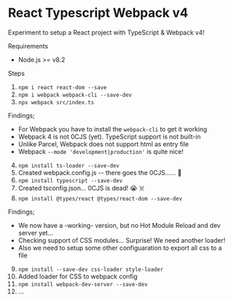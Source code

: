 # React Typescript Webpack v4

Experiment to setup a React project with TypeScript & Webpack v4!

Requirements
* Node.js >= v8.2


Steps
1. `npm i react react-dom --save`
2. `npm i webpack webpack-cli --save-dev`
3. `npx webpack src/index.ts`

Findings;
* For Webpack you have to install the `webpack-cli` to get it working
* Webpack 4 is not 0CJS (yet). TypeScript support is not built-in
* Unlike Parcel, Webpack does not support html as entry file
* Webpack `--mode 'development|production'` is quite nice!

4. `npm install ts-loader --save-dev`
5. Created webpack.config.js -- there goes the 0CJS...... 🤯
6. `npm install typescript --save-dev`
7. Created tsconfig.json... 0CJS is dead! 😭 ☠️
8. `npm install @types/react @types/react-dom --save-dev`

Findings;
* We now have a -working- version, but no Hot Module Reload and dev server yet...
* Checking support of CSS modules... Surprise! We need another loader!
* Also we need to setup some other configuaration to export all css to a file

9. `npm install --save-dev css-loader style-loader`
10. Added loader for CSS to webpack config
11. `npm install webpack-dev-server --save-dev`
12. ...
